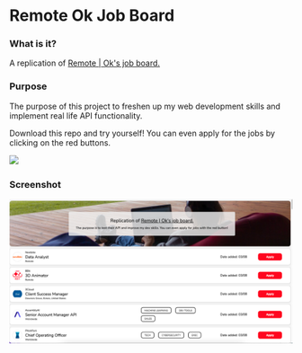# Remote Ok Job Board
<h3>What is it?</h3>
<p>A replication of <a href="https://remoteok.com/" target="_blank">Remote | Ok's job board.</a></p>

<h3>Purpose</h3>
<p>The purpose of this project to freshen up my web development skills and implement real life API functionality.</p>
<p>Download this repo and try yourself! You can even apply for the jobs by clicking on the red buttons.</p>
<img src="https://c.tenor.com/GfSX-u7VGM4AAAAM/coding.gif">

<h3>Screenshot</h3>
<img src="assets/screenshot.png">
